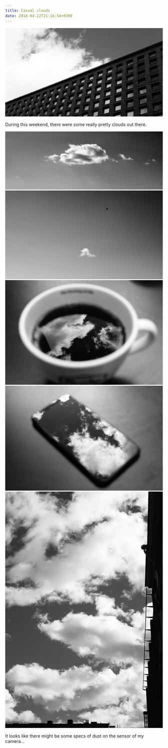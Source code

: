 ```yaml
---
title: Casual clouds
date: 2018-04-22T21:16:54+0300
---
```


![Diagonals](/images/2018/2018-04-21-satunnaisia/_DSF7444.jpg)

During this weekend, there were some really pretty clouds out there.

<!--more-->

![A cloud](/images/2018/2018-04-21-satunnaisia/_DSF7434.jpg)
![A cloud, a seagull](/images/2018/2018-04-21-satunnaisia/_DSF7437.jpg)
![Coffee clouds](/images/2018/2018-04-21-satunnaisia/_DSF7453.jpg)
![Mobile clouds](/images/2018/2018-04-21-satunnaisia/_DSF7461.jpg)
![Clouds and roofs](/images/2018/2018-04-21-satunnaisia/_DSF7465.jpg)

It looks like there might be some specs of dust on the sensor of my camera...

